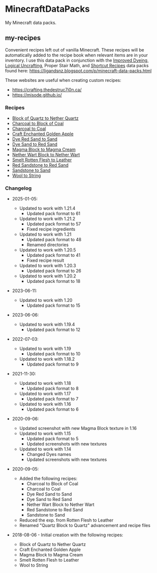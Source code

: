 # MinecraftDataPacks
My Minecraft data packs.

## my-recipes
Convenient recipes left out of vanilla Minecraft. These recipes will be automatically added to the recipe book when relevant items are in your inventory. I use this data pack in conjunction with the [Improved Dyeing](https://imgur.com/a/vg2MPqZ), [Logical Uncrafting](https://imgur.com/a/LBEtPPE), Proper Stair Math, and [Shortcut Recipes](https://imgur.com/a/05ZY08g) data packs found here: https://ligandsnz.blogspot.com/p/minecraft-data-packs.html

These websites are useful when creating custom recipes:
* https://crafting.thedestruc7i0n.ca/
* https://misode.github.io/

### Recipes

* [Block of Quartz to Nether Quartz](./docs/block_of_quartz_to_nether_quartz.md)
* [Charcoal to Block of Coal](./docs/charcoal_to_block_of_coal.md)
* [Charcoal to Coal](./docs/charcoal_to_coal.md)
* [Craft Enchanted Golden Apple](./docs/craft_enchanted_golden_apple.md)
* [Dye Red Sand to Sand](./docs/dye_red_sand_to_sand.md)
* [Dye Sand to Red Sand](./docs/dye_sand_to_red_sand.md)
* [Magma Block to Magma Cream](./docs/magma_block_to_magma_cream.md)
* [Nether Wart Block to Nether Wart](./docs/nether_wart_block_to_nether_wart.md)
* [Smelt Rotten Flesh to Leather](./docs/smelt_rotten_flesh_to_leather.md)
* [Red Sandstone to Red Sand](./docs/red_sandstone_to_red_sand.md)
* [Sandstone to Sand](./docs/sandstone_to_sand.md)
* [Wool to String](./docs/wool_to_string.md)

### Changelog
* 2025-01-05:
  * Updated to work with 1.21.4
    * Updated pack format to 61
  * Updated to work with 1.21.2
    * Updated pack format to 57
    * Fixed recipe ingredients
  * Updated to work with 1.21
    * Updated pack format to 48
    * Renamed directories
  * Updated to work with 1.20.5
    * Updated pack format to 41
    * Fixed recipe result
  * Updated to work with 1.20.3
    * Updated pack format to 26
  * Updated to work with 1.20.2
    * Updated pack format to 18
* 2023-06-11:
  * Updated to work with 1.20
    * Updated pack format to 15
* 2023-06-06:
  * Updated to work with 1.19.4
    * Updated pack format to 12
* 2022-07-03:
  * Updated to work with 1.19
    * Updated pack format to 10
  * Updated to work with 1.18.2
    * Updated pack format to 9
* 2021-11-30:
  * Updated to work with 1.18
    * Updated pack format to 8
  * Updated to work with 1.17
    * Updated pack format to 7
  * Updated to work with 1.16
    * Updated pack format to 6
* 2020-09-06:
  * Updated screenshot with new Magma Block texture in 1.16
  * Updated to work with 1.15
    * Updated pack format to 5
    * Updated screenshots with new textures
  * Updated to work with 1.14
    * Changed Dyes names
    * Updated screenshots with new textures

* 2020-09-05:

  * Added the following recipes:
    * Charcoal to Block of Coal
    * Charcoal to Coal
    * Dye Red Sand to Sand
    * Dye Sand to Red Sand
    * Nether Wart Block to Nether Wart
    * Red Sandstone to Red Sand
    * Sandstone to Sand
  * Reduced the exp. from Rotten Flesh to Leather
  * Renamed "Quartz Block to Quartz" advancement and recipe files

* 2018-08-06 - Initial creation with the following recipes:

  * Block of Quartz to Nether Quartz
  * Craft Enchanted Golden Apple
  * Magma Block to Magma Cream
  * Smelt Rotten Flesh to Leather
  * Wool to String